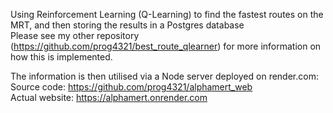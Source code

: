 Using Reinforcement Learning (Q-Learning) to find the fastest routes on the MRT, and then storing the results in a Postgres database<br>
Please see my other repository (https://github.com/prog4321/best_route_qlearner) for more information on how this is implemented.

The information is then utilised via a Node server deployed on render.com:<br>
Source code: https://github.com/prog4321/alphamert_web<br>
Actual website: https://alphamert.onrender.com
